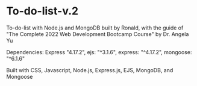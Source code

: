# To-do-list-v.2
To-do-list with Node.js and MongoDB built by Ronald, with the guide of "The Complete 2022 Web Development Bootcamp Course" by Dr. Angela Yu

Dependencies: Express "4.17.2", ejs: "^3.1.6", express: "^4.17.2", mongoose: "^6.1.6"

Built with CSS, Javascript, Node.js, Express.js, EJS, MongoDB, and Mongoose
